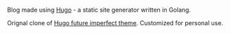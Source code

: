 Blog made using [Hugo](https://gohugo.io/) - a static site generator written in Golang.

Orignal clone of [Hugo future imperfect theme](https://themes.gohugo.io/hugo-future-imperfect-slim/). Customized for personal use.
